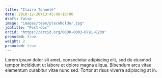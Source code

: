 ```yaml
---
title: "Claire Tonnelé"
date: 2018-12-20T13:45:06+10:00
draft: false
image: "images/team/placeholder.jpg"
jobtitle: "Post-doc"
orcid: "https://orcid.org/0000-0003-0791-8239"
promoted: true
weight: 2
promoted: true
---
```


Lorem ipsum dolor sit amet, consectetur adipiscing elit, sed do eiusmod tempor incididunt ut labore et dolore magna aliqua. Bibendum arcu vitae elementum curabitur vitae nunc sed. Tortor at risus viverra adipiscing at in.
